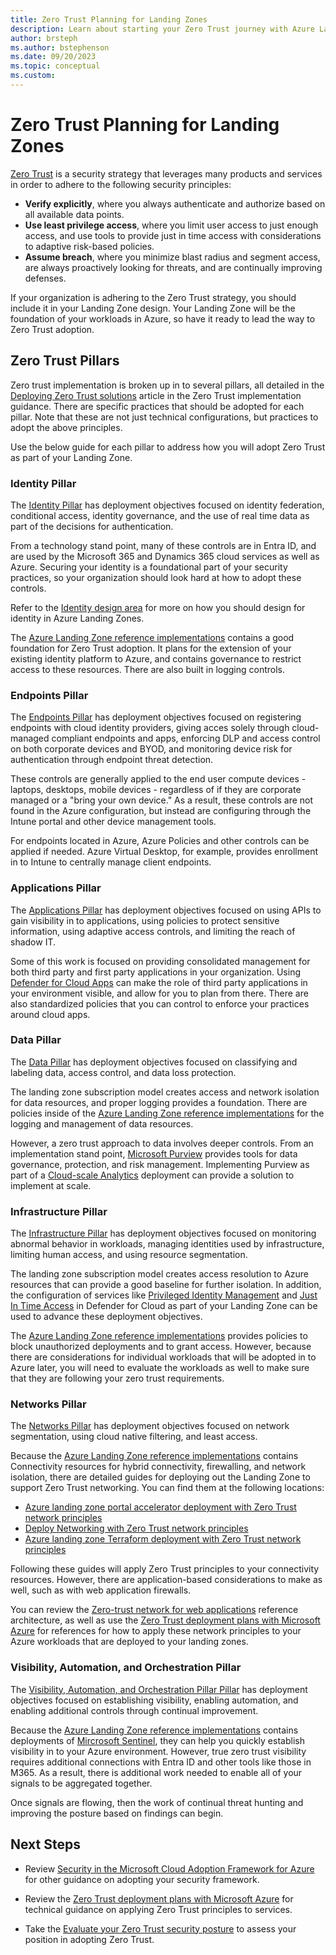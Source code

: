 ```yaml
---
title: Zero Trust Planning for Landing Zones
description: Learn about starting your Zero Trust journey with Azure Landing Zones
author: brsteph
ms.author: bstephenson
ms.date: 09/20/2023
ms.topic: conceptual
ms.custom: 
---
```


# Zero Trust Planning for Landing Zones

[Zero Trust](../../../../security/zero-trust/zero-trust-overview.md) is a security strategy that leverages many products and services in order to adhere to the following security principles:

- **Verify explicitly**, where you always authenticate and authorize based on all available data points.
- **Use least privilege access**, where you limit user access to just enough access, and use tools to provide just in time access with considerations to adaptive risk-based policies.
- **Assume breach**, where you minimize blast radius and segment access, are always proactively looking for threats, and are continually improving defenses.

If your organization is adhering to the Zero Trust strategy, you should include it in your Landing Zone design.  Your Landing Zone will be the foundation of your workloads in Azure, so have it ready to lead the way to Zero Trust adoption.

## Zero Trust Pillars

Zero trust implementation is broken up in to several pillars, all detailed in the [Deploying Zero Trust solutions](../../../../zero-trust/deploy/overview) article in the Zero Trust implementation guidance.  There are specific practices that should be adopted for each pillar.  Note that these are not just technical configurations, but practices to adopt the above principles.

Use the below guide for each pillar to address how you will adopt Zero Trust as part of your Landing Zone.

### Identity Pillar

The [Identity Pillar](../../../../zero-trust/deploy/identity) has deployment objectives focused on identity federation, conditional access, identity governance, and the use of real time data as part of the decisions for authentication.

From a technology stand point, many of these controls are in Entra ID, and are used by the Microsoft 365 and Dynamics 365 cloud services as well as Azure.  Securing your identity is a foundational part of your security practices, so your organization should look hard at how to adopt these controls.

Refer to the [Identity design area](identity-access) for more on how you should design for identity in Azure Landing Zones.

The [Azure Landing Zone reference implementations](../../enterprise-scale/implementation#reference-implementation) contains a good foundation for Zero Trust adoption.  It plans for the extension of your existing identity platform to Azure, and contains governance to restrict access to these resources.  There are also built in logging controls.

### Endpoints Pillar

The [Endpoints Pillar](../../../../zero-trust/deploy/endpoints) has deployment objectives focused on registering endpoints with cloud identity providers, giving acces solely through cloud-managed compliant endpoints and apps, enforcing DLP and access control on both corporate devices and BYOD, and monitoring device risk for authentication through endpoint threat detection.

These controls are generally applied to the end user compute devices - laptops, desktops, mobile devices - regardless of if they are corporate managed or a "bring your own device."  As a result, these controls are not found in the Azure configuration, but instead are configuring through the Intune portal and other device management tools.

For endpoints located in Azure, Azure Policies and other controls can be applied if needed.  Azure Virtual Desktop, for example, provides enrollment in to Intune to centrally manage client endpoints.

### Applications Pillar

The [Applications Pillar](../../../../zero-trust/deploy/applications) has deployment objectives focused on using APIs to gain visibility in to applications, using policies to protect sensitive information, using adaptive access controls, and limiting the reach of shadow IT.

Some of this work is focused on providing consolidated management for both third party and first party applications in your organization.  Using [Defender for Cloud Apps](https://www.microsoft.com/security/business/siem-and-xdr/microsoft-defender-cloud-apps?rtc=1) can make the role of third party applications in your environment visible, and allow for you to plan from there.  There are also standardized policies that you can control to enforce your practices around cloud apps.

### Data Pillar

The [Data Pillar](../../../../zero-trust/deploy/data) has deployment objectives focused on classifying and labeling data, access control, and data loss protection.

The landing zone subscription model creates access and network isolation for data resources, and proper logging provides a foundation.  There are policies inside of the [Azure Landing Zone reference implementations](../../enterprise-scale/implementation#reference-implementation) for the logging and management of data resources.

However, a zero trust approach to data involves deeper controls.  From an implementation stand point, [Microsoft Purview](../../../../purview/purview) provides tools for data governance, protection, and risk management.  Implementing Purview as part of a [Cloud-scale Analytics](../../../scenarios/cloud-scale-analytics/) deployment can provide a solution to implement at scale.

### Infrastructure Pillar

The [Infrastructure Pillar](../../../../zero-trust/deploy/data) has deployment objectives focused on monitoring abnormal behavior in workloads, managing identities used by infrastructure, limiting human access, and using resource segmentation.

The landing zone subscription model creates access resolution to Azure resources that can provide a good baseline for further isolation.  In addition, the configuration of services like [Privileged Identity Management](../../../../azure/active-directory/privileged-identity-management/pim-configure) and [Just In Time Access](../../../../azure/defender-for-cloud/just-in-time-access-usage) in Defender for Cloud as part of your Landing Zone can be used to advance these deployment objectives.

The [Azure Landing Zone reference implementations](../../enterprise-scale/implementation#reference-implementation) provides policies to block unauthorized deployments and to grant access.  However, because there are considerations for individual workloads that will be adopted in to Azure later, you will need to evaluate the workloads as well to make sure that they are following your zero trust requirements.

### Networks Pillar

The [Networks Pillar](../../../../zero-trust/deploy/networks) has deployment objectives focused on network segmentation, using cloud native filtering, and least access.

Because the [Azure Landing Zone reference implementations](../../enterprise-scale/implementation#reference-implementation) contains Connectivity resources for hybrid connectivity, firewalling, and network isolation, there are detailed guides for deploying out the Landing Zone to support Zero Trust networking.  You can find them at the following locations:

- [Azure landing zone portal accelerator deployment with Zero Trust network principles](https://github.com/Azure/Enterprise-Scale/blob/main/docs/wiki/Deploying-ALZ-ZTNetwork.md)
- [Deploy Networking with Zero Trust network principles](https://github.com/Azure/ALZ-Bicep/blob/main/docs/wiki/DeploymentGuideHSZT.md)
- [Azure landing zone Terraform deployment with Zero Trust network principles](https://github.com/Azure/terraform-azurerm-caf-enterprise-scale/blob/main/docs/wiki/%5BExamples%5D-Deploy-ZT-Network.md)

Following these guides will apply Zero Trust principles to your connectivity resources.  However, there are application-based considerations to make as well, such as with web application firewalls.

You can review the [Zero-trust network for web applications](../../../../azure/architecture/example-scenario/gateway/application-gateway-before-azure-firewall) reference architecture, as well as use the [Zero Trust deployment plans with Microsoft Azure](../../../../security/zero-trust/apply-zero-trust-azure-services-overview) for references for how to apply these network principles to your Azure workloads that are deployed to your landing zones.

### Visibility, Automation, and Orchestration Pillar

The [Visibility, Automation, and Orchestration Pillar Pillar](../../../../zero-trust/deploy/visibility-automation-orchestration) has deployment objectives focused on establishing visibility, enabling automation, and enabling additional controls through continual improvement.

Because the [Azure Landing Zone reference implementations](../../enterprise-scale/implementation#reference-implementation) contains deployments of [Mircrosoft Sentinel](../../../../azure/sentinel/overview), they can help you quickly establish visibility in to your Azure environment.  However, true zero trust visibility requires additional connections with Entra ID and other tools like those in M365.  As a result, there is additional work needed to enable all of your signals to be aggregated together.

Once signals are flowing, then the work of continual threat hunting and improving the posture based on findings can begin.

## Next Steps

- Review [Security in the Microsoft Cloud Adoption Framework for Azure](../../../../azure/cloud-adoption-framework/secure/) for other guidance on adopting your security framework.

- Review the [Zero Trust deployment plans with Microsoft Azure](../../../../security/zero-trust/apply-zero-trust-azure-services-overview) for technical guidance on applying Zero Trust principles to services.

- Take the [Evaluate your Zero Trust security posture](https://www.microsoft.comsecurity/business/zero-trust/maturity-model-assessment-tool) to assess your position in adopting Zero Trust.
